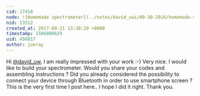 ```yaml
---
cid: 17418
node: ![Homemade spectrometer](../notes/david_uwi/09-30-2016/homemade-spectrometer)
nid: 13512
created_at: 2017-09-21 13:30:29 +0000
timestamp: 1506000629
uid: 456817
author: joeray
---
```


Hi  [@david_uw](/profile/david_uw),
I am really impressed with your work :-) Very nice.
I would like to build your spectrometer.
Would you share your codes and assembling instructions ?
Did you already considered the possibility to connect your device through Bluetooth in order to use smartphone screen ?
This is the very first time I post  here.. I hope I did it right.
Thank you.

